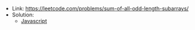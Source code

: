 - Link: https://leetcode.com/problems/sum-of-all-odd-length-subarrays/
- Solution:
  - [Javascript](index.js)
  <!-- - [Typescript](index.ts) -->
